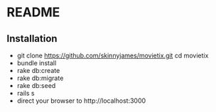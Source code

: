 # README
## Installation

* git clone https://github.com/skinnyjames/movietix.git
cd movietix
* bundle install
* rake db:create
* rake db:migrate
* rake db:seed
* rails s
* direct your browser to http://localhost:3000
